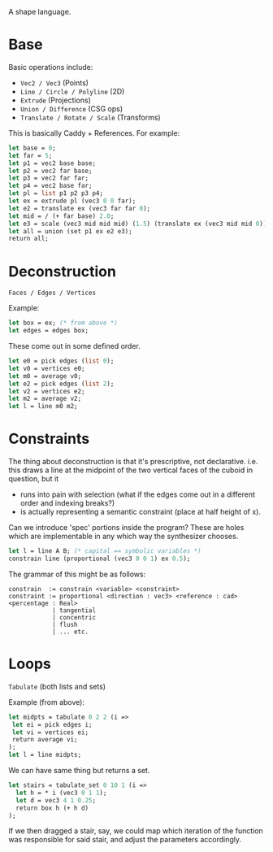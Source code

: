 A shape language.

# Base

Basic operations include:


   - `Vec2 / Vec3`                 (Points)
   - `Line / Circle / Polyline`    (2D)
   - `Extrude`                     (Projections)
   - `Union / Difference`          (CSG ops)
   - `Translate / Rotate / Scale`  (Transforms)


This is basically Caddy + References. For example:

   ```ml
   let base = 0;
   let far = 5;
   let p1 = vec2 base base;
   let p2 = vec2 far base;
   let p3 = vec2 far far;
   let p4 = vec2 base far;
   let pl = list p1 p2 p3 p4;
   let ex = extrude pl (vec3 0 0 far);
   let e2 = translate ex (vec3 far far 0);
   let mid = / (+ far base) 2.0;
   let e3 = scale (vec3 mid mid mid) (1.5) (translate ex (vec3 mid mid 0));
   let all = union (set p1 ex e2 e3);
   return all;
   ```

# Deconstruction

   `Faces / Edges / Vertices`

   Example:
   ```ml
   let box = ex; (* from above *)
   let edges = edges box;
   ```

   These come out in some defined order.

   ```ml
   let e0 = pick edges (list 0);
   let v0 = vertices e0;
   let m0 = average v0;
   let e2 = pick edges (list 2);
   let v2 = vertices e2;
   let m2 = average v2;
   let l = line m0 m2;
   ```

# Constraints

   The thing about deconstruction is that it's prescriptive, not declarative.
   i.e. this draws a line at the midpoint of the two vertical faces of the cuboid
   in question, but it
   - runs into pain with selection (what if the edges come out in a different order and indexing breaks?)
   - is actually representing a semantic constraint (place at half height of x).

   Can we introduce 'spec' portions inside the program?
   These are holes which are implementable in any which way the synthesizer chooses.

   ```ml
   let l = line A B; (* capital == symbolic variables *)
   constrain line (proportional (vec3 0 0 1) ex 0.5);
   ```

   The grammar of this might be as follows:

   ```
   constrain  := constrain <variable> <constraint>
   constraint := proportional <direction : vec3> <reference : cad> <percentage : Real>
               | tangential
               | concentric
               | flush
               | ... etc.
   ```

# Loops

   `Tabulate` (both lists and sets)

   Example (from above):
   ```ml
   let midpts = tabulate 0 2 2 (i =>
    let ei = pick edges i;
    let vi = vertices ei;
    return average vi;
   );
   let l = line midpts;
   ```

   We can have same thing but returns a set.
   ```ml
   let stairs = tabulate_set 0 10 1 (i =>
     let h = * i (vec3 0 1 1);
     let d = vec3 4 1 0.25;
     return box h (+ h d)
   );
   ```

   If we then dragged a stair, say, we could map which iteration of the function was responsible for said stair, and adjust the parameters accordingly.
